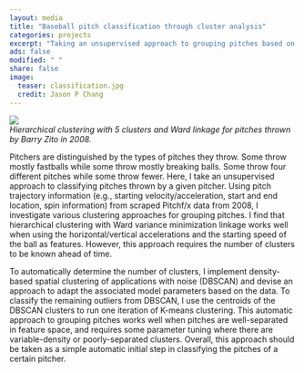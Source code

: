 ```yaml
---                                                                             
layout: media                                                                   
title: "Baseball pitch classification through cluster analysis"
categories: projects
excerpt: "Taking an unsupervised approach to grouping pitches based on trajectory information."
ads: false                                                                       
modified: " "
share: false
image:
  teaser: classification.jpg
  credit: Jason P Chang
---                                                                             
```


<img src="{{ site.url }}/images/{{page.image.teaser}}" /> 

<div><em>Hierarchical clustering with 5 clusters and Ward linkage for pitches thrown by Barry Zito in 2008.</em></div>
<p>
Pitchers are distinguished by the types of pitches they throw. Some throw mostly fastballs while some throw mostly breaking balls. Some throw four different pitches while some throw fewer. Here, I take an unsupervised approach to classifying pitches thrown by a given pitcher. Using pitch trajectory information (e.g., starting velocity/acceleration, start and end location, spin information) from scraped Pitchf/x data from 2008, I investigate various clustering approaches for grouping pitches. I find that hierarchical clustering with Ward variance minimization linkage works well when using the horizontal/vertical accelerations and the starting speed of the ball as features. However, this approach requires the number of clusters to be known ahead of time.

To automatically determine the number of clusters, I implement density-based spatial clustering of applications with noise (DBSCAN) and devise an approach to adapt the associated model parameters based on the data. To classify the remaining outliers from DBSCAN, I use the centroids of the DBSCAN clusters to run one iteration of K-means clustering. This automatic approach to grouping pitches works well when pitches are well-separated in feature space, and requires some parameter tuning where there are variable-density or poorly-separated clusters. Overall, this approach should be taken as a simple automatic initial step in classifying the pitches of a certain pitcher.
</p>
